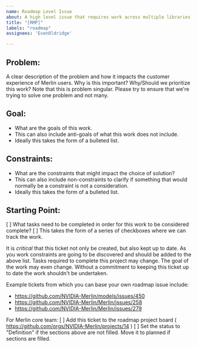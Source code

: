 ```yaml
---
name: Roadmap Level Issue
about: A high level issue that requires work across multiple libraries.
title: "[RMP]"
labels: "roadmap"
assignees: 'EvenOldridge'

---
```

## Problem:
A clear description of the problem and how it impacts the customer experience of Merlin users.  Why is this important?  Why/Should we prioritize this work?  Note that this is problem singular.  Please try to ensure that we're trying to solve one problem and not many.

## Goal:
- What are the goals of this work.  
- This can also include anti-goals of what this work does not include.  
- Ideally this takes the form of a bulleted list.

## Constraints:
- What are the constraints that might impact the choice of solution?
- This can also include non-constraints to clarify if something that would normally be a constraint is not a consideration.
- Ideally this takes the form of a bulleted list.

## Starting Point:
[ ] What tasks need to be completed in order for this work to be considered complete?
[ ] This takes the form of a series of checkboxes where we can track the work.

It is _critical_ that this ticket not only be created, but also kept up to date.  As you work constraints are going to be discovered and should be added to the above list.  Tasks required to complete this project may change.  The goal of the work may even change.  Without a commitment to keeping this ticket up to date the work shouldn't be undertaken.  

Example tickets from which you can base your own roadmap issue include:
- https://github.com/NVIDIA-Merlin/models/issues/450
- https://github.com/NVIDIA-Merlin/Merlin/issues/258
- https://github.com/NVIDIA-Merlin/Merlin/issues/279

For Merlin core team:
[ ] Add this ticket to the roadmap project board ( https://github.com/orgs/NVIDIA-Merlin/projects/14 )
[ ] Set the status to "Definition" if the sections above are not filled. Move it to planned if sections are filled. 
